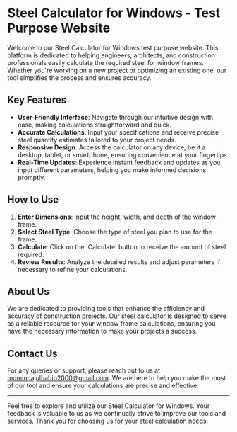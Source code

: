 # Steel Calculator for Windows - Test Purpose Website

Welcome to our Steel Calculator for Windows test purpose website. This platform is dedicated to helping engineers, architects, and construction professionals easily calculate the required steel for window frames. Whether you're working on a new project or optimizing an existing one, our tool simplifies the process and ensures accuracy.

## Key Features
- **User-Friendly Interface**: Navigate through our intuitive design with ease, making calculations straightforward and quick.
- **Accurate Calculations**: Input your specifications and receive precise steel quantity estimates tailored to your project needs.
- **Responsive Design**: Access the calculator on any device, be it a desktop, tablet, or smartphone, ensuring convenience at your fingertips.
- **Real-Time Updates**: Experience instant feedback and updates as you input different parameters, helping you make informed decisions promptly.

## How to Use
1. **Enter Dimensions**: Input the height, width, and depth of the window frame.
2. **Select Steel Type**: Choose the type of steel you plan to use for the frame.
3. **Calculate**: Click on the 'Calculate' button to receive the amount of steel required.
4. **Review Results**: Analyze the detailed results and adjust parameters if necessary to refine your calculations.

## About Us
We are dedicated to providing tools that enhance the efficiency and accuracy of construction projects. Our steel calculator is designed to serve as a reliable resource for your window frame calculations, ensuring you have the necessary information to make your projects a success.

## Contact Us
For any queries or support, please reach out to us at [mdminhajulhabib2000@gmail.com](mailto:mdminhajulhabib2000@gmail.com). We are here to help you make the most of our tool and ensure your calculations are precise and effective.

---

Feel free to explore and utilize our Steel Calculator for Windows. Your feedback is valuable to us as we continually strive to improve our tools and services. Thank you for choosing us for your steel calculation needs.
